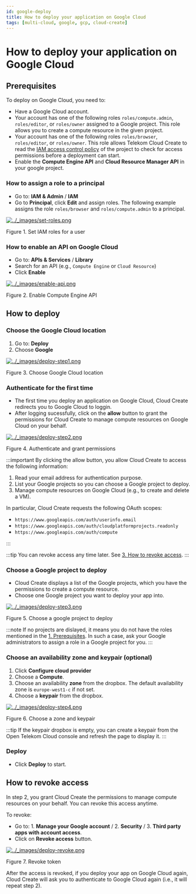 ```yaml
---
id: google-deploy
title: How to deploy your application on Google Cloud
tags: [multi-cloud, google, gcp, cloud-create]
---
```


# How to deploy your application on Google Cloud

## Prerequisites

To deploy on Google Cloud, you need to:

* Have a Google Cloud account.
* Your account has one of the following roles `roles/compute.admin`, `roles/editor`, or `roles/owner` assigned to a Google project. This role allows you to create a compute resource in the given project.
* Your account has one of the following roles `roles/browser`, `roles/editor`, or `roles/owner`. This role allows Telekom Cloud Create to read the [IAM access control policy](https://cloud.google.com/resource-manager/docs/access-control-proj) of the project to check for access permissions before a deployment can start.
* Enable the **Compute Engine API** and **Cloud Resource Manager API** in your google project.

### How to assign a role to a principal

* Go to: **IAM & Admin** / **IAM**
* Go to **Principal**, click **Edit** and assign roles. The following example assigns the role `roles/browser` and `roles/compute.admin` to a principal.

[![../_images/set-roles.png](https://docs.otc.t-systems.com/cloud-create/umn/_images/set-roles.png)](https://docs.otc.t-systems.com/cloud-create/umn/_images/set-roles.png)

Figure 1. Set IAM roles for a user

### How to enable an API on Google Cloud

* Go to: **APIs & Services** / **Library**
* Search for an API (e.g., `Compute Engine` or `Cloud Resource`)
* Click **Enable**

[![../_images/enable-api.png](https://docs.otc.t-systems.com/cloud-create/umn/_images/enable-api.png)](https://docs.otc.t-systems.com/cloud-create/umn/_images/enable-api.png)

Figure 2. Enable Compute Engine API

## How to deploy

### Choose the Google Cloud location

1. Go to: **Deploy**
2. Choose **Google**

[![../_images/deploy-step1.png](https://docs.otc.t-systems.com/cloud-create/umn/_images/deploy-step1.png)](https://docs.otc.t-systems.com/cloud-create/umn/_images/deploy-step1.png)

Figure 3. Choose Google Cloud location

### Authenticate for the first time

* The first time you deploy an application on Google Cloud, Cloud Create redirects you to Google Cloud to loggin.
* After logging sucessfully, click on the **allow** button to grant the permissions for Cloud Create to manage compute resources on Google Cloud on your behalf.


[![../_images/deploy-step2.png](https://docs.otc.t-systems.com/cloud-create/umn/_images/deploy-step2.png)](https://docs.otc.t-systems.com/cloud-create/umn/_images/deploy-step2.png)

Figure 4. Authenticate and grant permissions

:::important
By clicking the allow button, you allow Cloud Create to access the following information:

1. Read your email address for authentication purpose.
2. List your Google projects so you can choose a Google project to deploy.
3. Manage compute resources on Google Cloud (e.g., to create and delete a VM).

In particular, Cloud Create requests the following OAuth scopes:

* `https://www.googleapis.com/auth/userinfo.email`
* `https://www.googleapis.com/auth/cloudplatformprojects.readonly`
* `https://www.googleapis.com/auth/compute`
  
:::

:::tip
You can revoke access any time later. See [3\. How to revoke access](#how-to-revoke-access).
:::

### Choose a Google project to deploy

* Cloud Create displays a list of the Google projects, which you have the permissions to create a compute resource.
* Choose one Google project you want to deploy your app into.

[![../_images/deploy-step3.png](https://docs.otc.t-systems.com/cloud-create/umn/_images/deploy-step3.png)](https://docs.otc.t-systems.com/cloud-create/umn/_images/deploy-step3.png)

Figure 5. Choose a google project to deploy

:::note
If no projects are dislayed, it means you do not have the roles mentioned in the [1\. Prerequisites](#prerequisites). In such a case, ask your Google administrators to assign a role in a Google project for you.
:::

### Choose an availability zone and keypair (optional)

1. Click **Configure cloud provider**
2. Choose a **Compute**.
3. Choose an availability **zone** from the dropbox. The default availability zone is `europe-west1-c` if not set.
4. Choose a **keypair** from the dropbox.

[![../_images/deploy-step4.png](https://docs.otc.t-systems.com/cloud-create/umn/_images/deploy-step4.png)](https://docs.otc.t-systems.com/cloud-create/umn/_images/deploy-step4.png)

Figure 6. Choose a zone and keypair

:::tip
If the keypair dropbox is empty, you can create a keypair from the Open Telekom Cloud console and refresh the page to display it.
:::

### Deploy

* Click **Deploy** to start.

## How to revoke access

In step 2, you grant Cloud Create the permissions to manage compute resources on your behalf. You can revoke this access anytime.

To revoke:

* Go to: 1. **Manage your Google account** / 2. **Security** / 3. **Third party apps with account access**.
* Click on **Revoke access** button.

[![../_images/deploy-revoke.png](https://docs.otc.t-systems.com/cloud-create/umn/_images/deploy-revoke.png)](https://docs.otc.t-systems.com/cloud-create/umn/_images/deploy-revoke.png)

Figure 7. Revoke token

After the access is revoked, if you deploy your app on Google Cloud again, Cloud Create will ask you to authenticate to Google Cloud again (i.e., it will repeat step 2).